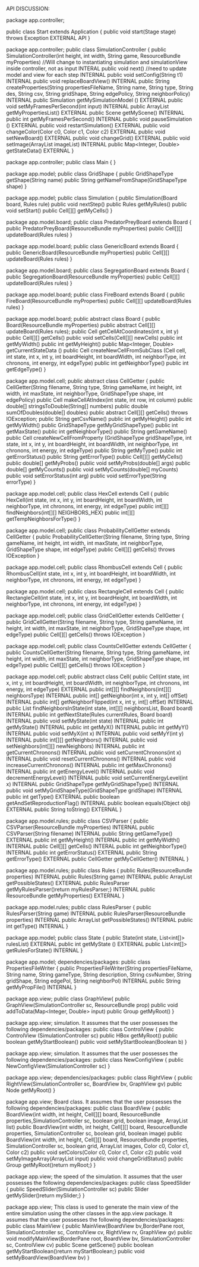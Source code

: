 API DISCUSSION:

package app.controller;

public class Start extends Application {
      public void start(Stage stage) throws Exception
      EXTERNAL API
}

package app.controller;
public class SimulationController {
      public SimulationController(int height, int width, String game, ResourceBundle myProperties) //Will change to instantiating simulation and simulationView inside controller, not as input
    INTERAL
    public void next() //need to update model and view for each step
    INTERNAL
    public void setConfig(String t1)
    INTERNAL
    public void replaceBoardView()
    INTERNAL
    public String createProperties(String propertiesFileName, String name, String type, String des, String csv, String gridShape, String edgePolicy, String neighborPolicy)
    INTERNAL
    public Simulation getMySimulationModel ()
    EXTERNAL
    public void setMyFramesPerSecond(int input)
    INTERNAL
    public ArrayList<String> getMyPropertiesList()
    EXTERNAL
    public Scene getMyScene()
    INTERNAL
    public int getMyFramesPerSecond()
    INTERNAL
    public void pauseSimulation ()
    EXTERNAL
    public void restartSimulation()
    EXTERNAL
    public void changeColor(Color c0, Color c1, Color c2)
    EXTERNAL
    public void setNewBoard()
    EXTERNAL
    public void changeGrid()
    EXTERNAL
    public void setImage(ArrayList<Image> imageList)
    INTERNAL
    public Map<Integer, Double> getStateData()
    EXTERNAL
}

package app.controller;
public class Main {
  }

package app.model;
public class GridShape {
      public GridShapeType getShape(String name)
    public String getNameFromShape(GridShapeType shape)
}

package app.model;
public class Simulation {
      public Simulation(Board board, Rules rule)
    public void nextStep()
    public Rules getMyRules()
    public void setStart()
    public Cell[][] getMyCells()
}

package app.model.board;
public class PredatorPreyBoard extends Board {
      public PredatorPreyBoard(ResourceBundle myProperties)
    public Cell[][] updateBoard(Rules rules)
}

package app.model.board;
public class GenericBoard extends Board {
          public GenericBoard(ResourceBundle myProperties)
        public Cell[][] updateBoard(Rules rules)
}

package app.model.board;
public class SegregationBoard extends Board {
      public SegregationBoard(ResourceBundle myProperties)
    public Cell[][] updateBoard(Rules rules)
}

package app.model.board;
public class FireBoard extends Board {
      public FireBoard(ResourceBundle myProperties)
    public Cell[][] updateBoard(Rules rules)
}

package app.model.board;
public abstract class Board {
      public Board(ResourceBundle myProperties)
    public abstract Cell[][] updateBoard(Rules rules);
    public Cell getCellAtCoordinates(int x, int y)
    public Cell[][] getCells()
    public void setCells(Cell[][] newCells)
    public int getMyWidth()
    public int getMyHeight()
    public Map<Integer, Double> getCurrentStateData ()
    public Cell createNewCellFromSubClass (Cell cell, int state, int x, int y, int boardHeight, int boardWidth, int neighborType, int chronons, int energy, int edgeType)
    public int getNeighborType()
    public int getEdgeType()
}

package app.model.cell;
public abstract class CellGetter {
      public CellGetter(String filename, String type, String gameName, int height, int width, int maxState, int neighborType, GridShapeType shape, int edgePolicy)
    public Cell makeCellAtIndex(int state, int row, int column)
    public double[] stringsToDouble(String[] numbers)
    public double sumOfDoubles(double[] doubles)
    public abstract Cell[][] getCells() throws IOException;
    public String getCsvName()
    public int getMyHeight()
    public int getMyWidth()
    public GridShapeType getMyGridShapeType()
    public int getMaxState()
    public int getNeighborType()
    public String getGameName()
    public Cell createNewCellFromProperty (GridShapeType gridShapeType, int state, int x, int y, int boardHeight, int boardWidth, int neighborType, int chronons, int energy, int edgeType)
    public String getMyType()
    public int getErrorStatus()
    public String getErrorType()
    public Cell[][] getMyCells()
    public double[] getMyProbs()
    public void setMyProbs(double[] args)
    public double[] getMyCounts()
    public void setMyCounts(double[] myCounts)
    public void setErrorStatus(int arg)
    public void setErrorType(String errorType)
}

package app.model.cell;
public class HexCell extends Cell {
      public HexCell(int state, int x, int y, int boardHeight, int boardWidth, int neighborType, int chronons, int energy, int edgeType)
    public int[][] findNeighbors(int[][] NEIGHBORS_HEX)
    public int[][] getTempNeighborsForType()
}

package app.model.cell;
public class ProbabilityCellGetter extends CellGetter {
      public ProbabilityCellGetter(String filename, String type, String gameName, int height, int width, int maxState, int neighborType, GridShapeType shape, int edgeType)
    public Cell[][] getCells() throws IOException
}

package app.model.cell;
public class RhombusCell extends Cell {
      public RhombusCell(int state, int x, int y, int boardHeight, int boardWidth, int neighborType, int chronons, int energy, int edgeType)
}

package app.model.cell;
public class RectangleCell extends Cell {
      public RectangleCell(int state, int x, int y, int boardHeight, int boardWidth, int neighborType, int chronons, int energy, int edgeType)
}

package app.model.cell;
public class GridCellGetter extends CellGetter {
      public GridCellGetter(String filename, String type, String gameName, int height, int width, int maxState, int neighborType, GridShapeType shape, int edgeType)
    public Cell[][] getCells() throws IOException
}

package app.model.cell;
public class CountsCellGetter extends CellGetter {
      public CountsCellGetter(String filename, String type, String gameName, int height, int width, int maxState, int neighborType, GridShapeType shape, int edgeType)
    public Cell[][] getCells() throws IOException
}

package app.model.cell;
public abstract class Cell{
      public Cell(int state, int x, int y, int boardHeight, int boardWidth, int neighborType, int chronons, int energy, int edgeType)
      EXTERNAL
    public int[][] findNeighbors(int[][] neighborsType)
    INTERNAL
    public int[] getNeighbor(int x, int y, int[] offSet)
    INTERNAL
    public int[] getNeighborFlipped(int x, int y, int[] offSet)
    INTERNAL
    public List<Cell> findNeighborsInState(int state, int[][] neighborsList, Board board)
    INTERNAL
    public int getNextState(Rules currentRules, Board board)
    INTERNAL
    public void setMyState(int state)
    INTERNAL
    public int getMyState()
    INTERNAL
    public int getMyX()
    INTERNAL
    public int getMyY()
    INTERNAL
    public void setMyX(int x)
    INTERNAL
    public void setMyY(int y)
    INTERNAL
    public int[][] getNeighbors()
    INTERNAL
    public void setNeighbors(int[][] newNeighbors)
    INTERNAL
    public int getCurrentChronons()
    INTERNAL
    public void setCurrentChronons(int x)
    INTERNAL
    public void resetCurrentChronons()
    INTERNAL
    public void increaseCurrentChronons()
    INTERNAL
    public int getMaxChronons()
    INTERNAL
    public int getEnergyLevel()
    INTERNAL
    public void decrementEnergyLevel()
    INTERNAL
    public void setCurrentEnergyLevel(int x)
    INTERNAL
    public GridShapeType getMyGridShapeType()
    INTERNAL
    public void  setMyGridShapeType(GridShapeType gridShape)
    INTERNAL
    public int getType()
    EXTERNAL
    public boolean getAndSetReproductionFlag()
    INTERNAL
    public boolean equals(Object obj)
    EXTERNAL
    public String toString()
    EXTERNAL
}

package app.model.rules;
public class CSVParser {
      public CSVParser(ResourceBundle myProperties)
      INTERNAL
    public CSVParser(String filename)
    INTERNAL
    public String getGameType()
    EXTERNAL
    public int getMyHeight()
    INTERNAL
    public int getMyWidth()
    INTERNAL
    public Cell[][] getCells()
    INTERAL
    public int getNeighborType()
    INTERNAL
    public int getErrorStatus()
    EXTERNAL
    public String getErrorType()
    EXTERNAL
    public CellGetter getMyCellGetter()
    INTERNAL
}

package app.model.rules;
public class Rules {
      public Rules(ResourceBundle properties)
      INTERNAL
    public Rules(String game)
    INTERNAL
    public ArrayList<State> getPossibleStates()
    EXTERNAL
    public RulesParser getMyRulesParser()return myRulesParser;}
    INTERNAL
    public ResourceBundle getMyProperties()
    EXTERNAL
}

package app.model.rules;
public class RulesParser {
      public RulesParser(String game)
      INTERNAL
    public RulesParser(ResourceBundle properties)
    INTERNAL
    public ArrayList<State> getPossibleStates()
    INTERNAL
    public int getType()
    INTERNAL
}

package app.model;
public class State {
      public State(int state, List<int[]> rulesList)
      EXTERNAL
    public int getMyState ()
    EXTERNAL
    public List<int[]> getRulesForState()
    INTERNAL
}

package app.model;
dependencies/packages:
public class PropertiesFileWriter {
      public PropertiesFileWriter(String propertiesFileName, String name, String gameType, String description, String csvNumber, String gridShape, String edgePol, String neighborPol)
      INTERNAL
    public String getMyPropFile()
    INTERNAL
}

package app.view;
public class GraphView{
      public GraphView(SimulationController sc, ResourceBundle prop)
    public void addToData(Map<Integer, Double> input)
    public Group getMyRoot()
}

package app.view;
simulation. It assumes that the user possesses the following dependencies/packages:
public class ControlView {
      public ControlView (SimulationController sc)
    public HBox getMyRoot()
    public boolean getMyStartBoolean()
    public void setMyStartBoolean(Boolean b)
}

package app.view;
simulation. It assumes that the user possesses the following dependencies/packages:
public class NewConfigView {
      public NewConfigView(SimulationController sc)
}

package app.view;
dependencies/packages:
public class RightView {
      public RightView(SimulationController sc, BoardView bv, GraphView gv)
    public Node getMyRoot()
}

package app.view;
Board class. It assumes that the user possesses the following dependencies/packages:
public class BoardView {
      public BoardView(int width, int height, Cell[][] board, ResourceBundle properties,SimulationController sc, boolean grid, boolean image, ArrayList<Image> list)
    public BoardView(int width, int height, Cell[][] board, ResourceBundle properties, SimulationController sc, boolean grid, boolean image)
    public BoardView(int width, int height, Cell[][] board, ResourceBundle properties, SimulationController sc, boolean grid, ArrayList<Image> images, Color c0, Color c1, Color c2)
    public void setColors(Color c0, Color c1, Color c2)
    public void setMyImageArray(ArrayList<Image> input)
    public void changeGridStatus()
    public Group getMyRoot()return myRoot;}
}

package app.view;
the speed of the simulation. It assumes that the user possesses the following dependencies/packages:
public class SpeedSlider {
      public SpeedSlider(SimulationController sc)
    public Slider getMySlider()return mySlider;}
}

package app.view;
This class is used to generate the main view of the entire simulation using the other classes in the app.view package.
It assumes that the user possesses the following dependencies/packages:
public class MainView {
      public MainView(BoardView bv,BorderPane root, SimulationController sc, ControlView cv, RightView rv, GraphView gv)
    public void modifyMainView(BorderPane root, BoardView bv, SimulationController sc, ControlView cv)
    public Scene getScene()
    public boolean getMyStartBoolean()return myStartBoolean;}
    public void  setMyBoardView(BoardView bv)
}
